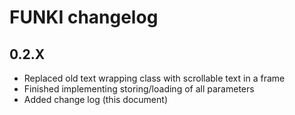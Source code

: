 # FUNKI changelog

## 0.2.X
- Replaced old text wrapping class with scrollable text in a frame
- Finished implementing storing/loading of all parameters
- Added change log (this document)